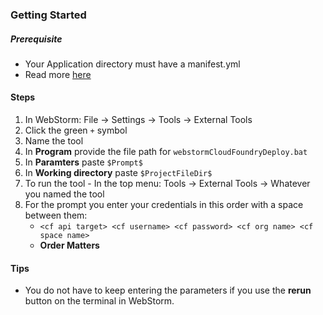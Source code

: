 ### Getting Started

##### Prerequisite

* Your Application directory must have a manifest.yml
* Read more [here](https://docs.cloudfoundry.org/devguide/deploy-apps/manifest.html#minimal-manifest)

#### Steps

1. In WebStorm: File -> Settings -> Tools -> External Tools
1. Click the green `+` symbol
1. Name the tool
1. In **Program** provide the file path for `webstormCloudFoundryDeploy.bat`
1. In **Paramters** paste `$Prompt$`
1. In **Working directory** paste `$ProjectFileDir$`
1. To run the tool - In the top menu: Tools -> External Tools -> Whatever you named the tool
1. For the prompt you enter your credentials in this order with a space between them:
    * `<cf api target> <cf username> <cf password> <cf org name> <cf space name>`
    * **Order Matters**
#### Tips
* You do not have to keep entering the parameters if you use the **rerun** button on the terminal in WebStorm.
